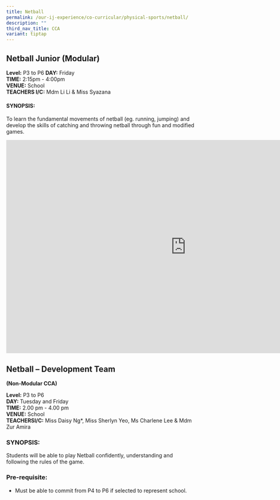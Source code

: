 ```yaml
---
title: Netball
permalink: /our-ij-experience/co-curricular/physical-sports/netball/
description: ""
third_nav_title: CCA
variant: tiptap
---
```

<h2>Netball Junior (Modular)</h2>
<p><strong>Level:</strong>&nbsp;P3 to P6 <strong>DAY:</strong>&nbsp;Friday
<br><strong>TIME:</strong>&nbsp;2:15pm - 4:00pm
<br><strong>VENUE:</strong>&nbsp;School
<br><strong>TEACHERS I/C:</strong>&nbsp;Mdm Li Li &amp; Miss Syazana</p>
<h4>SYNOPSIS:</h4>
<p>To learn the fundamental movements of netball (eg. running, jumping) and
develop the skills of catching and throwing netball through fun and modified
games.</p>
<div class="iframe-wrapper">
<iframe height="569" width="960" allowfullscreen="true" frameborder="0" src="https://docs.google.com/presentation/d/e/2PACX-1vRdek9LF3KfcFtSTXN6wqeWOSu4hdkiO58dn1dI9QB6jY2rE1mr3tBLDOhcbrTOqg-27q6MEEu0OW2g/embed?start=true&amp;loop=false&amp;delayms=5000"></iframe>
</div>
<h2>Netball – Development Team</h2>
<p><strong>(Non-Modular CCA)</strong>
</p>
<p><strong>Level:</strong>&nbsp;P3 to P6
<br><strong>DAY:</strong>&nbsp;Tuesday and Friday
<br><strong>TIME:</strong>&nbsp;2.00 pm - 4.00 pm
<br><strong>VENUE:</strong>&nbsp;School
<br><strong>TEACHERSI/C:</strong>&nbsp;Miss Daisy Ng*, Miss Sherlyn Yeo, Ms
Charlene Lee &amp; Mdm Zur Amira</p>
<h3>SYNOPSIS:</h3>
<p>Students will be able to play Netball confidently, understanding and following
the rules of the game.</p>
<h3>Pre-requisite:</h3>
<ul data-tight="true" class="tight">
<li>
<p>Must be able to commit from P4 to P6 if selected to represent school.</p>
</li>
</ul>
<p></p>